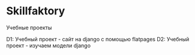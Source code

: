 # Skillfaktory
Учебные проекты

D1:  Учебный проект - сайт на django с помощью flatpages
D2:  Учебный проект - изучаем модели django